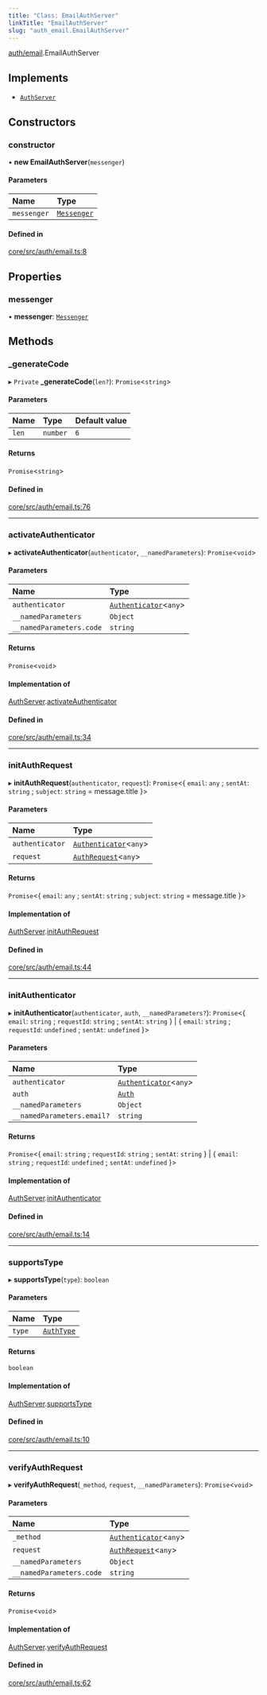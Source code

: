 ```yaml
---
title: "Class: EmailAuthServer"
linkTitle: "EmailAuthServer"
slug: "auth_email.EmailAuthServer"
---
```


[auth/email](../../modules/auth_email).EmailAuthServer

## Implements

-   [`AuthServer`](../../interfaces/auth.AuthServer)

## Constructors

### constructor

• **new EmailAuthServer**(`messenger`)

#### Parameters

| Name        | Type                                                |
| :---------- | :-------------------------------------------------- |
| `messenger` | [`Messenger`](../../interfaces/messenger.Messenger) |

#### Defined in

[core/src/auth/email.ts:8](https://github.com/padloc/padloc/blob/b00eb4fd/packages/core/src/auth/email.ts#L8)

## Properties

### messenger

• **messenger**: [`Messenger`](../../interfaces/messenger.Messenger)

## Methods

### \_generateCode

▸ `Private` **\_generateCode**(`len?`): `Promise`<`string`\>

#### Parameters

| Name  | Type     | Default value |
| :---- | :------- | :------------ |
| `len` | `number` | `6`           |

#### Returns

`Promise`<`string`\>

#### Defined in

[core/src/auth/email.ts:76](https://github.com/padloc/padloc/blob/b00eb4fd/packages/core/src/auth/email.ts#L76)

---

### activateAuthenticator

▸ **activateAuthenticator**(`authenticator`, `__namedParameters`):
`Promise`<`void`\>

#### Parameters

| Name                     | Type                                             |
| :----------------------- | :----------------------------------------------- |
| `authenticator`          | [`Authenticator`](../auth.Authenticator)<`any`\> |
| `__namedParameters`      | `Object`                                         |
| `__namedParameters.code` | `string`                                         |

#### Returns

`Promise`<`void`\>

#### Implementation of

[AuthServer](../../interfaces/auth.AuthServer).[activateAuthenticator](../interfaces/auth.AuthServer.md#activateauthenticator)

#### Defined in

[core/src/auth/email.ts:34](https://github.com/padloc/padloc/blob/b00eb4fd/packages/core/src/auth/email.ts#L34)

---

### initAuthRequest

▸ **initAuthRequest**(`authenticator`, `request`): `Promise`<{ `email`: `any` ;
`sentAt`: `string` ; `subject`: `string` = message.title }\>

#### Parameters

| Name            | Type                                             |
| :-------------- | :----------------------------------------------- |
| `authenticator` | [`Authenticator`](../auth.Authenticator)<`any`\> |
| `request`       | [`AuthRequest`](../auth.AuthRequest)<`any`\>     |

#### Returns

`Promise`<{ `email`: `any` ; `sentAt`: `string` ; `subject`: `string` =
message.title }\>

#### Implementation of

[AuthServer](../../interfaces/auth.AuthServer).[initAuthRequest](../interfaces/auth.AuthServer.md#initauthrequest)

#### Defined in

[core/src/auth/email.ts:44](https://github.com/padloc/padloc/blob/b00eb4fd/packages/core/src/auth/email.ts#L44)

---

### initAuthenticator

▸ **initAuthenticator**(`authenticator`, `auth`, `__namedParameters?`):
`Promise`<{ `email`: `string` ; `requestId`: `string` ; `sentAt`: `string` } \|
{ `email`: `string` ; `requestId`: `undefined` ; `sentAt`: `undefined` }\>

#### Parameters

| Name                       | Type                                             |
| :------------------------- | :----------------------------------------------- |
| `authenticator`            | [`Authenticator`](../auth.Authenticator)<`any`\> |
| `auth`                     | [`Auth`](../auth.Auth)                           |
| `__namedParameters`        | `Object`                                         |
| `__namedParameters.email?` | `string`                                         |

#### Returns

`Promise`<{ `email`: `string` ; `requestId`: `string` ; `sentAt`: `string` } \|
{ `email`: `string` ; `requestId`: `undefined` ; `sentAt`: `undefined` }\>

#### Implementation of

[AuthServer](../../interfaces/auth.AuthServer).[initAuthenticator](../interfaces/auth.AuthServer.md#initauthenticator)

#### Defined in

[core/src/auth/email.ts:14](https://github.com/padloc/padloc/blob/b00eb4fd/packages/core/src/auth/email.ts#L14)

---

### supportsType

▸ **supportsType**(`type`): `boolean`

#### Parameters

| Name   | Type                                    |
| :----- | :-------------------------------------- |
| `type` | [`AuthType`](../../enums/auth.AuthType) |

#### Returns

`boolean`

#### Implementation of

[AuthServer](../../interfaces/auth.AuthServer).[supportsType](../interfaces/auth.AuthServer.md#supportstype)

#### Defined in

[core/src/auth/email.ts:10](https://github.com/padloc/padloc/blob/b00eb4fd/packages/core/src/auth/email.ts#L10)

---

### verifyAuthRequest

▸ **verifyAuthRequest**(`_method`, `request`, `__namedParameters`):
`Promise`<`void`\>

#### Parameters

| Name                     | Type                                             |
| :----------------------- | :----------------------------------------------- |
| `_method`                | [`Authenticator`](../auth.Authenticator)<`any`\> |
| `request`                | [`AuthRequest`](../auth.AuthRequest)<`any`\>     |
| `__namedParameters`      | `Object`                                         |
| `__namedParameters.code` | `string`                                         |

#### Returns

`Promise`<`void`\>

#### Implementation of

[AuthServer](../../interfaces/auth.AuthServer).[verifyAuthRequest](../interfaces/auth.AuthServer.md#verifyauthrequest)

#### Defined in

[core/src/auth/email.ts:62](https://github.com/padloc/padloc/blob/b00eb4fd/packages/core/src/auth/email.ts#L62)
